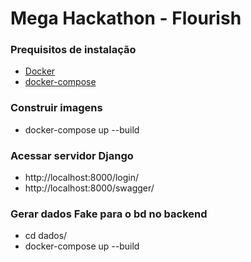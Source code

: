 # Mega Hackathon - Flourish

### Prequisitos de instalação
- [Docker](https://docs.docker.com/get-docker/)
- [docker-compose](https://docs.docker.com/compose/install/)

### Construir imagens

- docker-compose up --build

### Acessar servidor Django

- http://localhost:8000/login/
- http://localhost:8000/swagger/

### Gerar dados Fake para o bd no backend
- cd dados/
- docker-compose up --build

